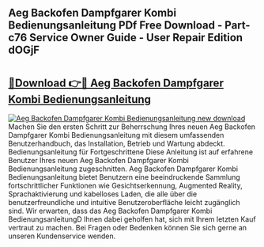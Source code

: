 ## Aeg Backofen Dampfgarer Kombi Bedienungsanleitung PDf Free Download - Part-c76 Service Owner Guide - User Repair Edition dOGjF

# <h2><a href="http://df0fw2.blite.top/?on=Aeg+Backofen+Dampfgarer+Kombi+Bedienungsanleitung">🔗Download 👉🔴 Aeg Backofen Dampfgarer Kombi Bedienungsanleitung</a></h2>

[![Aeg Backofen Dampfgarer Kombi Bedienungsanleitung new download](https://i.imgur.com/lujVjoI.png)](http://df0fw2.blite.top/?on=Aeg+Backofen+Dampfgarer+Kombi+Bedienungsanleitung)
Machen Sie den ersten Schritt zur Beherrschung Ihres neuen Aeg Backofen Dampfgarer Kombi Bedienungsanleitung mit diesem umfassenden Benutzerhandbuch, das Installation, Betrieb und Wartung abdeckt. Bedienungsanleitung für Fortgeschrittene Diese Anleitung ist auf erfahrene Benutzer Ihres neuen Aeg Backofen Dampfgarer Kombi Bedienungsanleitung zugeschnitten. Aeg Backofen Dampfgarer Kombi Bedienungsanleitung bietet Benutzern eine beeindruckende Sammlung fortschrittlicher Funktionen wie Gesichtserkennung, Augmented Reality, Sprachaktivierung und kabelloses Laden, die alle über die benutzerfreundliche und intuitive Benutzeroberfläche leicht zugänglich sind. Wir erwarten, dass das Aeg Backofen Dampfgarer Kombi BedienungsanleitungD Ihnen dabei geholfen hat, sich mit Ihrem letzten Kauf vertraut zu machen. Bei Fragen oder Bedenken können Sie sich gerne an unseren Kundenservice wenden.
